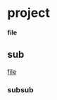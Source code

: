 # project
**file**

## sub 
[file](https://github.com/manaasiri/project/edit/main/README.md)
### subsub
